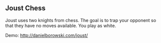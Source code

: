 <h2>Joust Chess</h2>

Joust uses two knights from chess. The goal is to trap your opponent so that they have no moves available. You play as white.

Demo: <a href='http://danielborowski.com/joust/display.html'>http://danielborowski.com/joust/</a>
